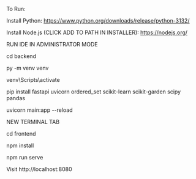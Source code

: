 To Run:

Install Python: https://www.python.org/downloads/release/python-3132/

Install Node.js (CLICK ADD TO PATH IN INSTALLER): https://nodejs.org/

RUN IDE IN ADMINISTRATOR MODE

cd backend

py -m venv venv

venv\Scripts\activate

pip install fastapi uvicorn ordered_set scikit-learn scikit-garden scipy pandas

uvicorn main:app --reload

NEW TERMINAL TAB

cd frontend

npm install

npm run serve

Visit http://localhost:8080
